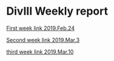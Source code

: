 # DivIII Weekly report

[First week link 2019.Feb.24](https://github.com/tuotuoZ/DivIII/blob/master/docs/weekly-report.md)

[Second week link 2019.Mar.3](docs/week2.md)

[third week link 2019.Mar.10](docs/week3.md)